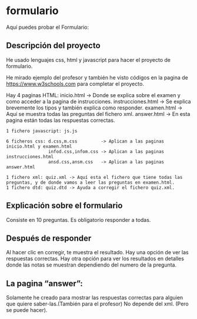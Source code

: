 # formulario
Aquí puedes probar el Formulario:


## Descripción del proyecto
He usado lenguajes css, html y javascript para hacer el proyecto de formulario.

He mirado ejemplo del profesor y también he visto códigos en la pagina de https://www.w3schools.com para completar el proyecto.

Hay 4 paginas HTML: inicio.html         -> Donde se explica sobre el examen y como acceder a la pagina de instrucciones.
                    instrucciones.html  -> Se explica brevemente los tipos y también explica como responder.
                    examen.html         -> Aquí se muestra todas las preguntas del fichero xml.
                    answer.html         -> En esta pagina están todas las respuestas correctas.
                    
    1 fichero javascript: js.js
    
    6 ficheros css: d.css,m.css         -> Aplican a las paginas inicio.html y examen.html
                    infod.css,infom.css -> Aplican a las paginas instrucciones.html
                    ansd.css,ansm.css   -> Aplican a las paginas answer.html
                    
    1 fichero xml: quiz.xml -> Aquí esta el fichero que tiene todas las preguntas, y de donde vamos a leer las preguntas en examen.html.
    1 fichero dtd: quiz.dtd -> Ayuda a corregir el fichero quiz.xml.

## Explicación sobre el formulario
Consiste en 10 preguntas.
Es obligatorio responder a todas.

## Después de responder
Al hacer clic en corregir, te muestra el resultado.
Hay una opción de ver las respuestas correctas.
Hay otra opción para ver los resultados en detalles donde las notas se muestran dependiendo del numero de la pregunta.

## La pagina “answer”:
Solamente he creado para mostrar las respuestas correctas para alguien que quiere saber-las.(También para el profesor)
No depende del xml. (Pero se puede hacer).
